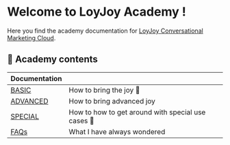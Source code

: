 # Welcome to LoyJoy Academy !

Here you find the academy documentation for [LoyJoy Conversational Marketing Cloud](https://www.loyjoy.com).

## 📖 Academy contents

| Documentation                                                           |                                                              |
| ------------------------------------------------------------------------| ------------------------------------------------------------ |
| [BASIC](basic/content.md)                                               |  How to bring the joy :tada:                                 |
| [ADVANCED](advanced/advanced.md)                                        |  How to bring advanced joy                                   |  
| [SPECIAL](special/special.md)                                           |  How to how to get around with special use cases :star2:     |
| [FAQs](faq/faq.md)                                                      |  What I have always wondered                                 |
